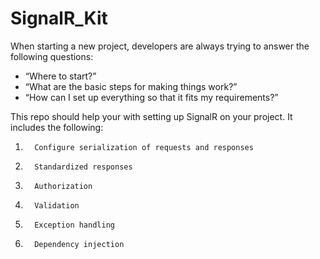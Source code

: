 # SignalR_Kit

When starting a new project, developers are always trying to answer the following questions: 
* “Where to start?”
* “What are the basic steps for making things work?”
* “How can I set up everything so that it fits my requirements?”

This repo should help your with setting up SignalR on your project. It includes the following:
1.       Configure serialization of requests and responses
2.       Standardized responses
3.       Authorization 
4.       Validation 
5.       Exception handling
6.       Dependency injection
